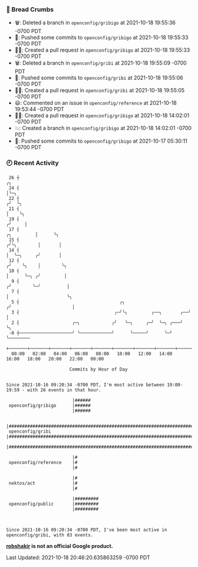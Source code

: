 ### 🍞 Bread Crumbs

 * 🗑: Deleted a branch in `openconfig/gribigo` at 2021-10-18 19:55:36 -0700 PDT
 * 🚢: Pushed some commits to `openconfig/gribigo` at 2021-10-18 19:55:33 -0700 PDT
 * ✍🏼: Created a pull request in `openconfig/gribigo` at 2021-10-18 19:55:33 -0700 PDT
 * 🗑: Deleted a branch in `openconfig/gribi` at 2021-10-18 19:55:09 -0700 PDT
 * 🚢: Pushed some commits to `openconfig/gribi` at 2021-10-18 19:55:06 -0700 PDT
 * ✍🏼: Created a pull request in `openconfig/gribi` at 2021-10-18 19:55:05 -0700 PDT
 * 😃: Commented on an issue in `openconfig/reference` at 2021-10-18 19:53:44 -0700 PDT
 * ✍🏼: Created a pull request in `openconfig/gribigo` at 2021-10-18 14:02:01 -0700 PDT
 * 💥: Created a branch in `openconfig/gribigo` at 2021-10-18 14:02:01 -0700 PDT
 * 🚢: Pushed some commits to `openconfig/gribigo` at 2021-10-17 05:30:11 -0700 PDT

### 🕘 Recent Activity
```
 26 ┼                                                                                 ╭╮
 24 ┤                                                                                 │╰─╮
 22 ┤                                                                                ╭╯  ╰╮
 21 ┤                                                                                │    ╰╮
 19 ┤                                                                               ╭╯     │
 17 ┤                                                                    ╭╮         │      ╰╮
 15 ┤                                                                   ╭╯╰╮        │       │
 14 ┤                                                                   │  ╰─╮     ╭╯       │
 12 ┤                                                                  ╭╯    ╰╮    │        ╰╮
 10 ┤                                                                  │      ╰─╮ ╭╯         │
  9 ┤                                                                 ╭╯        ╰─╯          │
  7 ┤                                                                 │                      ╰╮
  5 ┤                                      ╭╮                        ╭╯                       │
  3 ┤                                    ╭─╯╰╮         ╭──╮       ╭──╯                        │
  2 ┤                    ╭─╮            ╭╯   ╰─╮     ╭─╯  ╰─╮ ╭───╯                           ╰╮
 -0 ┼────────────────────╯ ╰────────────╯      ╰─────╯      ╰─╯                                ╰────────
    +───────+───────+───────+───────+───────+───────+───────+───────+───────+───────+───────+───────+────
  00:00   02:00   04:00   06:00   08:00   10:00   12:00   14:00   16:00   18:00   20:00   22:00   00:00   

						Commits by Hour of Day


Since 2021-10-16 09:20:34 -0700 PDT, I'm most active between 19:00-19:59 - with 26 events in that hour.

```



```
                         |######
 openconfig/gribigo      |######
                         |######

                         |###################################################################################
 openconfig/gribi        |###################################################################################
                         |###################################################################################

                         |#
 openconfig/reference    |#
                         |#

                         |#
 nektos/act              |#
                         |#

                         |#########
 openconfig/public       |#########
                         |#########



Since 2021-10-16 09:20:34 -0700 PDT, I've been most active in openconfig/gribi, with 83 events.

```
**[robshakir](mailto:robjs@google.com) is not an official Google product.**  


Last Updated: 2021-10-18 20:46:20.635863259 -0700 PDT
